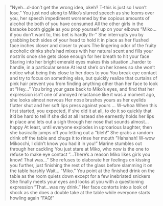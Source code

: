 >”Nyeh…d-don’t get the wrong idea, okeh? T-this is just so I won’t lose.”
>You just nod along to Miko’s slurred speech as she looms over you, her speech impediment worsened by the copious amounts of alcohol the both of you have consumed
>All the other girls in the karaoke booth giggle as you prop yourself up on your elbows
“Miko…if you don’t want to, this bet is hardly th-”
>She interrupts you by grabbing both sides of your head to hold it in place as her flushed face inches closer and closer to yours
>The lingering odor of the fruity alcoholic drinks she’s had mixes with her natural scent and fills your nostrils once she gets close enough for her breath to hit your face
>Staring into her bright emerald eyes makes this situation…harder to handle, in a particular sense
>At least she’s on her knees so she won’t notice what being this close to her does to you
>You break eye contact and try to focus on something else, but quickly realize that curtains of pink hair prevent you from finding anything other than her face to look at
>”Hey…”
>You bring your gaze back to Miko’s eyes, and find that her expression isn’t one of annoyed reluctance like it was a moment ago, she looks almost nervous
>Her nose brushes yours as her eyelids flutter shut and her soft lips press against yours
>...
>W-whoa
>When this first started, you expected, if she did it at all, to do it so quickly that it’d be hard to tell if she did at all
>Instead she earnestly holds her lips in place and lets out a sigh through her nose that sounds almost…happy
>At least, until everyone explodes in uproarious laughter, then she basically jumps off you
>letting out a “bleh!” She grabs a random drink off the table and chugs it to rinse her mouth
>”Hahahah! W-wow Mikocchi, I didn’t know you had it in you!” 
>Marine stumbles out through her cackling
>You just stare at Miko, who now is the one to refuse to make eye contact
>”...There’s a reason Miko likes girls you know! That was…”
>She refuses to elaborate her feelings on kissing you further, just finishing the rest of the glass before slamming it on the table harshly
>Wait…
“Miko.”
>You point at the finished drink on the table as the room quiets down except for a few inebriated snickers
>She finally meets your eyes and looks at you with a questioning expression
”That…was my drink.”
>Her face contorts into a look of shock as she does a double take at the table while everyone starts howling again
>”FAQ!”